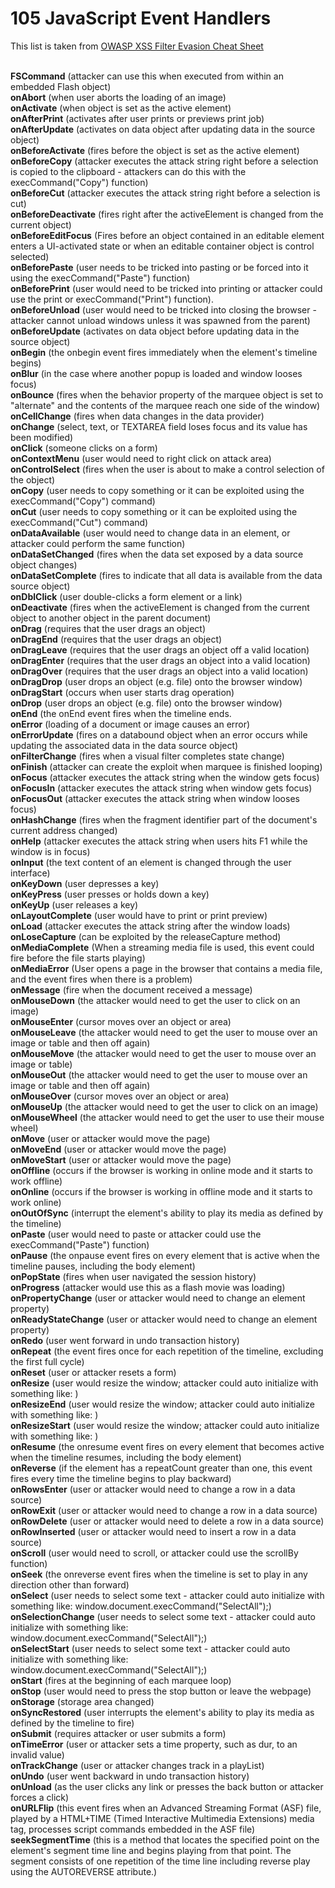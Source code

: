 # 105 JavaScript Event Handlers



This list is taken from [OWASP XSS Filter Evasion Cheat Sheet](https://www.owasp.org/index.php/XSS_Filter_Evasion_Cheat_Sheet)

<br><b>FSCommand</b> (attacker can use this when executed from within an embedded Flash object)
<br><b>onAbort</b> (when user aborts the loading of an image)
<br><b>onActivate</b> (when object is set as the active element)
<br><b>onAfterPrint</b> (activates after user prints or previews print job)
<br><b>onAfterUpdate</b> (activates on data object after updating data in the source object)
<br><b>onBeforeActivate</b> (fires before the object is set as the active element)
<br><b>onBeforeCopy</b> (attacker executes the attack string right before a selection is copied to the clipboard - attackers can do this with the execCommand("Copy") function)
<br><b>onBeforeCut</b> (attacker executes the attack string right before a selection is cut)
<br><b>onBeforeDeactivate</b> (fires right after the activeElement is changed from the current object)
<br><b>onBeforeEditFocus</b> (Fires before an object contained in an editable element enters a UI-activated state or when an editable container object is control selected)
<br><b>onBeforePaste</b> (user needs to be tricked into pasting or be forced into it using the execCommand("Paste") function)
<br><b>onBeforePrint</b> (user would need to be tricked into printing or attacker could use the print</b> or execCommand("Print") function).
<br><b>onBeforeUnload</b> (user would need to be tricked into closing the browser - attacker cannot unload windows unless it was spawned from the parent)
<br><b>onBeforeUpdate</b> (activates on data object before updating data in the source object)
<br><b>onBegin</b> (the onbegin event fires immediately when the element's timeline begins)
<br><b>onBlur</b> (in the case where another popup is loaded and window looses focus)
<br><b>onBounce</b> (fires when the behavior property of the marquee object is set to "alternate" and the contents of the marquee reach one side of the window)
<br><b>onCellChange</b> (fires when data changes in the data provider)
<br><b>onChange</b> (select, text, or TEXTAREA field loses focus and its value has been modified)
<br><b>onClick</b> (someone clicks on a form)
<br><b>onContextMenu</b> (user would need to right click on attack area)
<br><b>onControlSelect</b> (fires when the user is about to make a control selection of the object)
<br><b>onCopy</b> (user needs to copy something or it can be exploited using the execCommand("Copy") command)
<br><b>onCut</b> (user needs to copy something or it can be exploited using the execCommand("Cut") command)
<br><b>onDataAvailable</b> (user would need to change data in an element, or attacker could perform the same function)
<br><b>onDataSetChanged</b> (fires when the data set exposed by a data source object changes)
<br><b>onDataSetComplete</b> (fires to indicate that all data is available from the data source object)
<br><b>onDblClick</b> (user double-clicks a form element or a link)
<br><b>onDeactivate</b> (fires when the activeElement is changed from the current object to another object in the parent document)
<br><b>onDrag</b> (requires that the user drags an object)
<br><b>onDragEnd</b> (requires that the user drags an object)
<br><b>onDragLeave</b> (requires that the user drags an object off a valid location)
<br><b>onDragEnter</b> (requires that the user drags an object into a valid location)
<br><b>onDragOver</b> (requires that the user drags an object into a valid location)
<br><b>onDragDrop</b> (user drops an object (e.g. file) onto the browser window)
<br><b>onDragStart</b> (occurs when user starts drag operation)
<br><b>onDrop</b> (user drops an object (e.g. file) onto the browser window)
<br><b>onEnd</b> (the onEnd event fires when the timeline ends.
<br><b>onError</b> (loading of a document or image causes an error)
<br><b>onErrorUpdate</b> (fires on a databound object when an error occurs while updating the associated data in the data source object)
<br><b>onFilterChange</b> (fires when a visual filter completes state change)
<br><b>onFinish</b> (attacker can create the exploit when marquee is finished looping)
<br><b>onFocus</b> (attacker executes the attack string when the window gets focus)
<br><b>onFocusIn</b> (attacker executes the attack string when window gets focus)
<br><b>onFocusOut</b> (attacker executes the attack string when window looses focus)
<br><b>onHashChange</b> (fires when the fragment identifier part of the document's current address changed)
<br><b>onHelp</b> (attacker executes the attack string when users hits F1 while the window is in focus)
<br><b>onInput</b> (the text content of an element is changed through the user interface)
<br><b>onKeyDown</b> (user depresses a key)
<br><b>onKeyPress</b> (user presses or holds down a key)
<br><b>onKeyUp</b> (user releases a key)
<br><b>onLayoutComplete</b> (user would have to print or print preview)
<br><b>onLoad</b> (attacker executes the attack string after the window loads)
<br><b>onLoseCapture</b> (can be exploited by the releaseCapture</b> method)
<br><b>onMediaComplete</b> (When a streaming media file is used, this event could fire before the file starts playing)
<br><b>onMediaError</b> (User opens a page in the browser that contains a media file, and the event fires when there is a problem)
<br><b>onMessage</b> (fire when the document received a message)
<br><b>onMouseDown</b> (the attacker would need to get the user to click on an image)
<br><b>onMouseEnter</b> (cursor moves over an object or area)
<br><b>onMouseLeave</b> (the attacker would need to get the user to mouse over an image or table and then off again)
<br><b>onMouseMove</b> (the attacker would need to get the user to mouse over an image or table)
<br><b>onMouseOut</b> (the attacker would need to get the user to mouse over an image or table and then off again)
<br><b>onMouseOver</b> (cursor moves over an object or area)
<br><b>onMouseUp</b> (the attacker would need to get the user to click on an image)
<br><b>onMouseWheel</b> (the attacker would need to get the user to use their mouse wheel)
<br><b>onMove</b> (user or attacker would move the page)
<br><b>onMoveEnd</b> (user or attacker would move the page)
<br><b>onMoveStart</b> (user or attacker would move the page)
<br><b>onOffline</b> (occurs if the browser is working in online mode and it starts to work offline)
<br><b>onOnline</b> (occurs if the browser is working in offline mode and it starts to work online)
<br><b>onOutOfSync</b> (interrupt the element's ability to play its media as defined by the timeline)
<br><b>onPaste</b> (user would need to paste or attacker could use the execCommand("Paste") function)
<br><b>onPause</b> (the onpause event fires on every element that is active when the timeline pauses, including the body element)
<br><b>onPopState</b> (fires when user navigated the session history)
<br><b>onProgress</b> (attacker would use this as a flash movie was loading)
<br><b>onPropertyChange</b> (user or attacker would need to change an element property)
<br><b>onReadyStateChange</b> (user or attacker would need to change an element property)
<br><b>onRedo</b> (user went forward in undo transaction history)
<br><b>onRepeat</b> (the event fires once for each repetition of the timeline, excluding the first full cycle)
<br><b>onReset</b> (user or attacker resets a form)
<br><b>onResize</b> (user would resize the window; attacker could auto initialize with something like: <SCRIPT>self.resizeTo(500,400);</SCRIPT>)
<br><b>onResizeEnd</b> (user would resize the window; attacker could auto initialize with something like: <SCRIPT>self.resizeTo(500,400);</SCRIPT>)
<br><b>onResizeStart</b> (user would resize the window; attacker could auto initialize with something like: <SCRIPT>self.resizeTo(500,400);</SCRIPT>)
<br><b>onResume</b> (the onresume event fires on every element that becomes active when the timeline resumes, including the body element)
<br><b>onReverse</b> (if the element has a repeatCount greater than one, this event fires every time the timeline begins to play backward)
<br><b>onRowsEnter</b> (user or attacker would need to change a row in a data source)
<br><b>onRowExit</b> (user or attacker would need to change a row in a data source)
<br><b>onRowDelete</b> (user or attacker would need to delete a row in a data source)
<br><b>onRowInserted</b> (user or attacker would need to insert a row in a data source)
<br><b>onScroll</b> (user would need to scroll, or attacker could use the scrollBy</b> function)
<br><b>onSeek</b> (the onreverse event fires when the timeline is set to play in any direction other than forward)
<br><b>onSelect</b> (user needs to select some text - attacker could auto initialize with something like: window.document.execCommand("SelectAll");)
<br><b>onSelectionChange</b> (user needs to select some text - attacker could auto initialize with something like: window.document.execCommand("SelectAll");)
<br><b>onSelectStart</b> (user needs to select some text - attacker could auto initialize with something like: window.document.execCommand("SelectAll");)
<br><b>onStart</b> (fires at the beginning of each marquee loop)
<br><b>onStop</b> (user would need to press the stop button or leave the webpage)
<br><b>onStorage</b> (storage area changed)
<br><b>onSyncRestored</b> (user interrupts the element's ability to play its media as defined by the timeline to fire)
<br><b>onSubmit</b> (requires attacker or user submits a form)
<br><b>onTimeError</b> (user or attacker sets a time property, such as dur, to an invalid value)
<br><b>onTrackChange</b> (user or attacker changes track in a playList)
<br><b>onUndo</b> (user went backward in undo transaction history)
<br><b>onUnload</b> (as the user clicks any link or presses the back button or attacker forces a click)
<br><b>onURLFlip</b> (this event fires when an Advanced Streaming Format (ASF) file, played by a HTML+TIME (Timed Interactive Multimedia Extensions) media tag, processes script commands embedded in the ASF file)
<br><b>seekSegmentTime</b> (this is a method that locates the specified point on the element's segment time line and begins playing from that point. The segment consists of one repetition of the time line including reverse play using the AUTOREVERSE attribute.)
